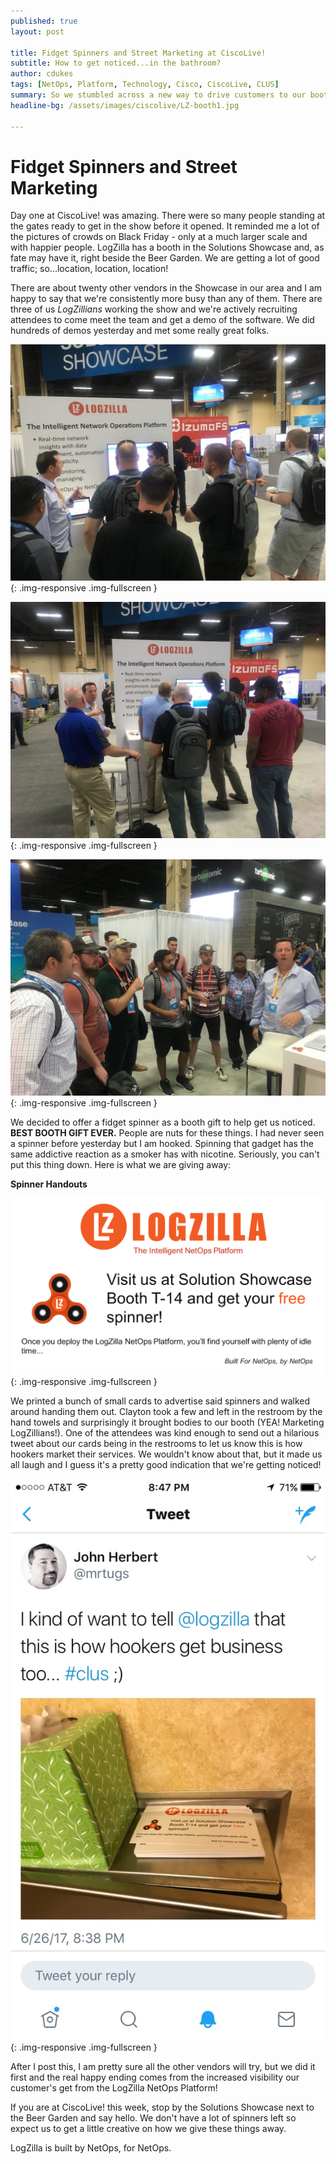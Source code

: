 ```yaml
---
published: true
layout: post

title: Fidget Spinners and Street Marketing at CiscoLive!
subtitle: How to get noticed...in the bathroom?
author: cdukes
tags: [NetOps, Platform, Technology, Cisco, CiscoLive, CLUS]
summary: So we stumbled across a new way to drive customers to our booth...
headline-bg: /assets/images/ciscolive/LZ-booth1.jpg

---
```


# Fidget Spinners and Street Marketing
Day one at CiscoLive! was amazing.  There were so many people standing at the gates ready to get in the show before it opened. It reminded me a lot of the pictures of crowds on Black Friday - only at a much larger scale and with happier people. LogZilla has a booth in the Solutions Showcase and, as fate may have it, right beside the Beer Garden. We are getting a lot of good traffic; so...location, location, location!

There are about twenty other vendors in the Showcase in our area and I am happy to say that we're consistently more busy than any of them. There are three of us *LogZillians* working the show and we're actively recruiting attendees to come meet the team and get a demo of the software. We did hundreds of demos yesterday and met some really great folks. 

![LZ-Booth2](/assets/images/ciscolive/LZ-booth2.jpg){: .img-responsive .img-fullscreen }

![LZ-Booth3](/assets/images/ciscolive/LZ-booth3.jpg){: .img-responsive .img-fullscreen }

![LZ-Booth4](/assets/images/ciscolive/LZ-booth4.jpg){: .img-responsive .img-fullscreen }



We decided to offer a fidget spinner as a booth gift to help get us noticed. **BEST BOOTH GIFT EVER.**  People are nuts for these things. I had never seen a spinner before yesterday but I am hooked.  Spinning that gadget has the same addictive reaction as a smoker has with nicotine. Seriously, you can't put this thing down. Here is what we are giving away:

**Spinner Handouts**

![LZ-Spinner](/assets/images/ciscolive/fidget-flyer.png){: .img-responsive .img-fullscreen }

We printed a bunch of small cards to advertise said spinners and walked around handing them out. Clayton took a few and left in the restroom by the hand towels and surprisingly it brought bodies to our booth (YEA! Marketing LogZillians!). One of the attendees was kind enough to send out a hilarious tweet about our cards being in the restrooms to let us know this is how hookers market their services. We wouldn't know about that, but it made us all laugh and I guess it's a pretty good indication that we're getting noticed!

![Street-Marketing](/assets/images/ciscolive/street-marketing.jpg){: .img-responsive .img-fullscreen }

After I post this, I am pretty sure all the other vendors will try, but we did it first and the real happy ending comes from the increased visibility our customer's get from the LogZilla NetOps Platform!

If you are at CiscoLive! this week, stop by the Solutions Showcase next to the Beer Garden and say hello.  We don't have a lot of spinners left so expect us to get a little creative on how we give these things away.  


LogZilla is built by NetOps, for NetOps. 
